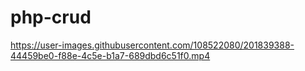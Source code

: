 # php-crud

https://user-images.githubusercontent.com/108522080/201839388-44459be0-f88e-4c5e-b1a7-689dbd6c51f0.mp4

